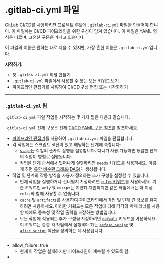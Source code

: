 # .gitlab-ci.yml 파일

GitLab CI/CD를 사용하려면 프로젝트 루트에 `.gitlab-ci.yml` 파일을 만들어야 합니다. 이 파일에는 CI/CD 파이프라인을 위한 구성이 담겨 있습니다. 이 파일은 YAML 형식을 따르며, 고유한 구문을 가지고 있습니다.

이 파일의 이름은 원하는 대로 지을 수 있지만, 가장 흔한 이름은 `.gitlab-ci.yml`입니다.

**시작하기:**

* 첫 `.gitlab-ci.yml` 파일 만들기
* `.gitlab-ci.yml` 파일에서 사용할 수 있는 모든 키워드 보기
* 파이프라인 편집기를 사용하여 CI/CD 구성 편집 또는 시각화하기



***

### `.gitlab-ci.yml` 팁

`.gitlab-ci.yml` 파일 작업을 시작하는 몇 가지 팁은 다음과 같습니다.

`.gitlab-ci.yml` 전체 구문은 전체 [CI/CD YAML 구문 참조](https://gitlab-docs.infograb.net/ee/ci/yaml/index.html)를 참조하세요.

* [파이프라인 편집기](https://gitlab-docs.infograb.net/ee/ci/pipeline\_editor/index.html)를 사용하여 `.gitlab-ci.yml` 파일을 편집합니다.
* 각 작업에는 스크립트 섹션이 있고 해당하는 단계에 속합니다:
  * [`stage`](https://gitlab-docs.infograb.net/ee/ci/yaml/index.html#stage)는 작업의 순차적 실행을 설명합니다. 러너가 사용 가능하면 동일한 단계의 작업이 병렬로 실행됩니다.
  * 작업을 단계 순서에서 벗어나게 실행하려면 [`needs` 키워드](https://gitlab-docs.infograb.net/ee/ci/yaml/index.html#needs)를 사용하세요. 이렇게 하면 [유향 비순환 그래프(DAG)](https://gitlab-docs.infograb.net/ee/ci/directed\_acyclic\_graph/index.html)가 생성됩니다.
* 작업 및 단계의 작동 방식을 사용자 정의하는 추가 구성을 설정할 수 있습니다:
  * 언제 작업을 실행하거나 건너뛸지 지정하려면 [`rules` 키워드](https://gitlab-docs.infograb.net/ee/ci/yaml/index.html#rules)를 사용하세요. 기존 키워드인 `only` 및 `except`는 여전히 지원되지만 같은 작업에서는 더 이상 `rules`와 함께 사용할 수 없습니다.
  * [`cache`](https://gitlab-docs.infograb.net/ee/ci/yaml/index.html#cache) 및 [`artifacts`](https://gitlab-docs.infograb.net/ee/ci/yaml/index.html#artifacts)를 사용하여 파이프라인에서 작업 및 단계 간 정보를 유지하려면 사용하세요. 이러한 키워드는 모든 작업에 대해 각각의 박제 러너를 사용할 때에도 종속성 및 작업 출력을 저장하는 방법입니다.
  * 모든 작업에 적용되는 추가 구성을 지정하려면 [`default`](https://gitlab-docs.infograb.net/ee/ci/yaml/index.html#default) 키워드를 사용하세요. 이 키워드는 종종 각 작업에서 실행해야 하는 [`before_script`](https://gitlab-docs.infograb.net/ee/ci/yaml/index.html#before\_script) 및 [`after_script`](https://gitlab-docs.infograb.net/ee/ci/yaml/index.html#after\_script) 섹션을 정의하는 데 사용됩니다.

***

* allow\_failure: true&#x20;
  * 현재 이 작업은 실패하지만 파이프라인이 계속될 수 있도록 함.
*

